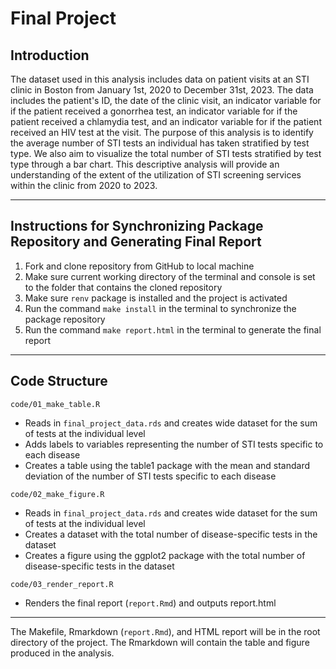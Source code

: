 # Final Project

## Introduction
The dataset used in this analysis includes data on patient visits at an STI clinic in Boston from January 1st, 2020 to December 31st, 2023. The data includes the patient's ID, the date of the clinic visit, an indicator variable for if the patient received a gonorrhea test, an indicator variable for if the patient received a chlamydia test, and an indicator variable for if the patient received an HIV test at the visit. The purpose of this analysis is to identify the average number of STI tests an individual has taken stratified by test type. We also aim to visualize the total number of STI tests stratified by test type through a bar chart. This descriptive analysis will provide an understanding of the extent of the utilization of STI screening services within the clinic from 2020 to 2023.

------------------------------------------------------------------------

## Instructions for Synchronizing Package Repository and Generating Final Report
1. Fork and clone repository from GitHub to local machine
2. Make sure current working directory of the terminal and console is set to the folder that contains the cloned repository
3. Make sure `renv` package is installed and the project is activated
4. Run the command `make install` in the terminal to synchronize the package repository
3. Run the command `make report.html` in the terminal to generate the final report

------------------------------------------------------------------------

## Code Structure

`code/01_make_table.R`
  
  - Reads in `final_project_data.rds` and creates wide dataset for the sum of tests at the individual level
  - Adds labels to variables representing the number of STI tests specific to each disease 
  - Creates a table using the table1 package with the mean and standard deviation of the number of STI tests specific to each disease
  
  `code/02_make_figure.R`
  
  - Reads in `final_project_data.rds` and creates wide dataset for the sum of tests at the individual level
  - Creates a dataset with the total number of disease-specific tests in the dataset
  - Creates a figure using the ggplot2 package with the total number of disease-specific tests in the dataset
  
  `code/03_render_report.R`
  
  - Renders the final report (`report.Rmd`) and outputs report.html
  
------------------------------------------------------------------------

The Makefile, Rmarkdown (`report.Rmd`), and HTML report will be in the root directory of the project. The Rmarkdown will contain the table and figure produced in the analysis.
